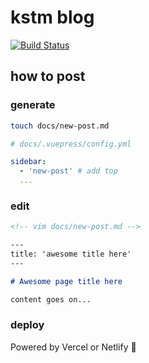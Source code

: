 # kstm blog

[![Build Status](https://travis-ci.org/kstm-su/blog.svg?branch=travis)](https://travis-ci.org/kstm-su/blog)

## how to post

### generate

```bash
touch docs/new-post.md
```

```yml
# docs/.vuepress/config.yml

sidebar:
  - 'new-post' # add top
  ...
```

### edit

```markdown
<!-- vim docs/new-post.md -->

---
title: 'awesome title here'
---

# Awesome page title here

content goes on...
```

### deploy

Powered by Vercel or Netlify :construction:

